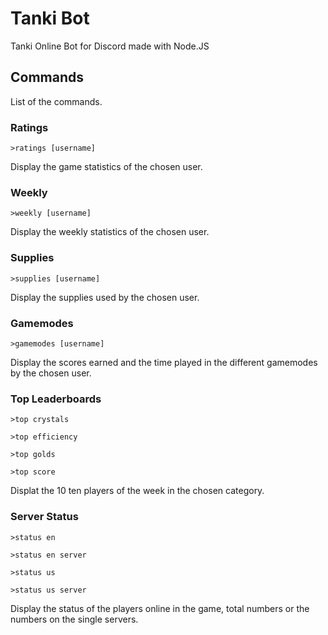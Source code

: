 # Tanki Bot

Tanki Online Bot for Discord made with Node.JS

## Commands

List of the commands.

### Ratings

```
>ratings [username]
```

Display the game statistics of the chosen user.

### Weekly

```
>weekly [username]
```

Display the weekly statistics of the chosen user.

### Supplies

```
>supplies [username]
```

Display the supplies used by the chosen user.

### Gamemodes

```
>gamemodes [username]
```

Display the scores earned and the time played in the different gamemodes by the chosen user.

### Top Leaderboards

```
>top crystals
```
```
>top efficiency
```
```
>top golds
```
```
>top score
```

Displat the 10 ten players of the week in the chosen category.

### Server Status

```
>status en
```
```
>status en server
```
```
>status us
```
```
>status us server
```

Display the status of the players online in the game, total numbers or the numbers on the single servers.
